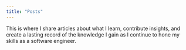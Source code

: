 ```yaml
---
title: "Posts"
---
```

This is where I share articles about what I learn, contribute insights, and create a lasting record of the knowledge I gain as I continue to hone my skills as a software engineer.